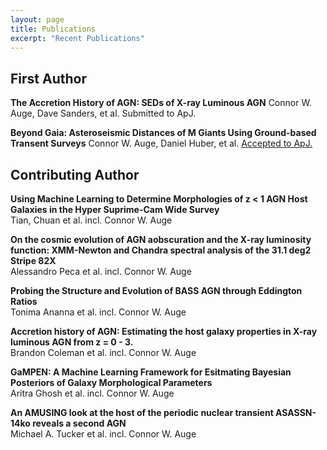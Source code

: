 ```yaml
---
layout: page
title: Publications
excerpt: "Recent Publications"
---
```


<!-- ## Publications -->

<!-- A list is also available [online](https://scholar.google.co.uk/citations?user=LTOTl0YAAAAJ) -->

## First Author

**The Accretion History of AGN: SEDs of X-ray Luminous AGN**
Connor W. Auge, Dave Sanders, et al.
Submitted to ApJ.

**Beyond Gaia: Asteroseismic Distances of M Giants Using Ground-based Transent Surveys**
Connor W. Auge, Daniel Huber, et al.
[Accepted to ApJ.](https://ui.adsabs.harvard.edu/abs/2020AJ....160...18A/abstract)

## Contributing Author

**Using Machine Learning to Determine Morphologies of z < 1 AGN Host Galaxies in the Hyper Suprime-Cam Wide Survey**<br>
Tian, Chuan et al. incl. Connor W. Auge

**On the cosmic evolution of AGN aobscuration and the X-ray luminosity function: XMM-Newton and Chandra spectral analysis of the 31.1 deg2 Stripe 82X**<br>
Alessandro Peca et al. incl. Connor W. Auge

**Probing the Structure and Evolution of BASS AGN through Eddington Ratios**<br>
Tonima Ananna et al. incl. Connor W. Auge

**Accretion history of AGN: Estimating the host galaxy properties in X-ray luminous AGN from z = 0 - 3.**<br>
Brandon Coleman et al. incl. Connor W. Auge

**GaMPEN: A Machine Learning Framework for Esitmating Bayesian Posteriors of Galaxy Morphological Parameters**<br>
Aritra Ghosh et al. incl. Connor W. Auge

**An AMUSING look at the host of the periodic nuclear transient ASASSN-14ko reveals a second AGN**<br>
Michael A. Tucker et al. incl. Connor W. Auge

<!-- - [GitHub Pages Workshop](https://github.com/BioData-Club/githubPagesTutorial) -->
